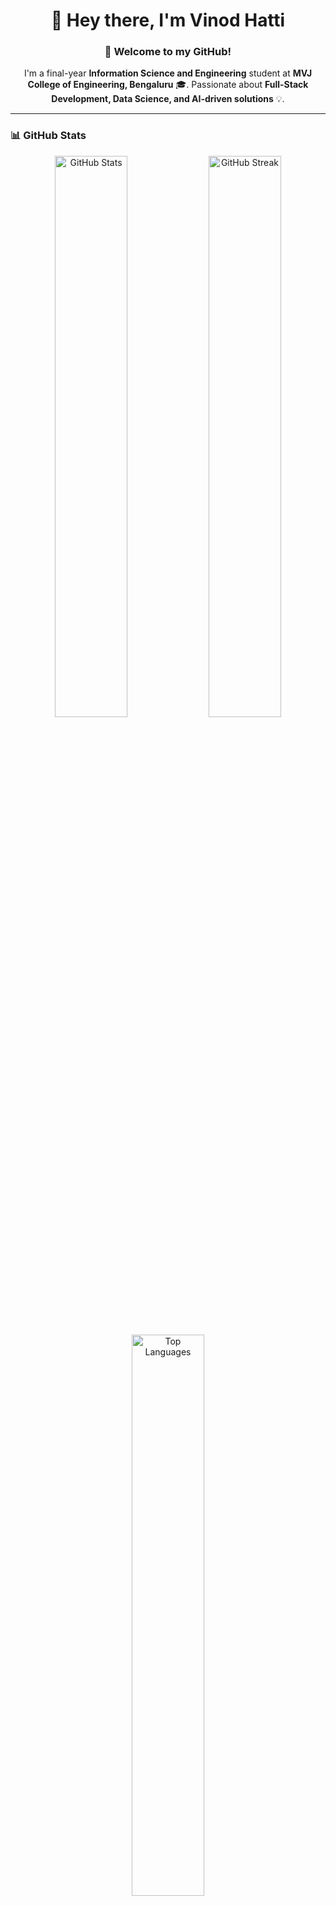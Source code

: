 <!-- Modern GitHub Profile -->

<h1 align="center">👋 Hey there, I'm Vinod Hatti</h1>
<h3 align="center">🚀 Welcome to my GitHub!</h3>

<p align="center">
  I'm a final-year <b>Information Science and Engineering</b> student at <b>MVJ College of Engineering, Bengaluru</b> 🎓.  
  Passionate about <b>Full-Stack Development, Data Science, and AI-driven solutions</b> 💡.
</p>

---

### 📊 GitHub Stats  
<p align="center">
  <img src="https://github-readme-stats.vercel.app/api?username=VinodHatti7019&show_icons=true&theme=radical" alt="GitHub Stats" width="48%"/>
  <img src="https://github-readme-streak-stats.herokuapp.com/?user=VinodHatti7019&theme=radical" alt="GitHub Streak" width="48%"/>
</p>

<p align="center">
  <img src="https://github-readme-stats.vercel.app/api/top-langs/?username=VinodHatti7019&layout=compact&theme=radical" alt="Top Languages" width="48%"/>
</p>

---

### ✍️ Random Dev Quote  
<p align="center">
  <img src="https://quotes-github-readme.vercel.app/api?type=horizontal&theme=radical" alt="Dev Quote">
</p>

---

### 🧠 What I'm Learning  
- 📚 **Exploring** Machine Learning & AI  
- 💡 Strengthening skills in **Python, JavaScript, React.js, Node.js, Express.js, Django, Flask**  
- 🖥️ **Data Structures & Algorithms (DSA)** for problem-solving  
- ☁️ Cloud computing with **Google Cloud & AWS**  

---

### 💻 Projects I've Worked On  
🚀 **Campus Placement Analysis** – Predicts placement trends & salary ranges using ML  
🤖 **AI Chatbot** – NLP-based chatbot with 85% intent recognition accuracy  
🗣️ **Python Voice Assistant** – Real-time speech-to-text assistant with 90% accuracy  
🚘 **Real-time ALPR System** – License Plate Recognition using Jetson Nano & Deep Learning  
🍔 **Food Delivery Web App** – Full-stack web app with React.js, Node.js & MongoDB  

---

### 💻 Tech Stack  

<div align="center">
  <img src="https://skillicons.dev/icons?i=c,cpp,html,css,js,python,java,nodejs,nextjs,react,angular,django,mysql,mongodb,sqlite,figma,blender,heroku,vercel,netlify" />
</div>

---

### 🌟 What I'm Passionate About  
✅ Building **AI-driven applications** for real-world problems  
✅ Developing **innovative solutions** in **Data Science & Full Stack Development**  
✅ Exploring **Cloud Computing & DevOps** 🚀  

---

### 🔗 Connect with Me  
<p align="center">
  <a href="https://github.com/VinodHatti7019">
    <img src="https://img.shields.io/badge/GitHub-%23121011.svg?style=for-the-badge&logo=github&logoColor=white" alt="GitHub">
  </a>
  <a href="https://www.instagram.com/vinodhatti">
    <img src="https://img.shields.io/badge/Instagram-%23E4405F.svg?style=for-the-badge&logo=instagram&logoColor=white" alt="Instagram">
  </a>
  <a href="https://www.linkedin.com/in/vinodhatti/">
    <img src="https://img.shields.io/badge/LinkedIn-%230077B5.svg?style=for-the-badge&logo=linkedin&logoColor=white" alt="LinkedIn">
  </a>
</p>

---

🔥 **Thanks for visiting my profile!** If you like my work, feel free to **star ⭐ my repositories**! 🚀

